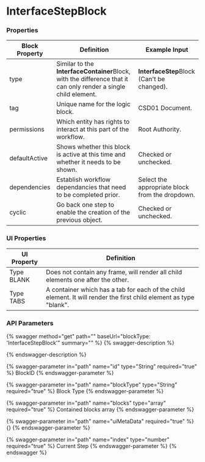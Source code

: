 # InterfaceStepBlock

### Properties

| Block Property | Definition                                                                                                      | Example Input                                   |
| -------------- | --------------------------------------------------------------------------------------------------------------- | ----------------------------------------------- |
| type           | Similar to the **InterfaceContainer**Block, with the difference that it can only render a single child element. | **InterfaceStep**Block (Can't be changed).      |
| tag            | Unique name for the logic block.                                                                                | CSD01 Document.                                 |
| permissions    | Which entity has rights to interact at this part of the workflow.                                               | Root Authority.                                 |
| defaultActive  | Shows whether this block is active at this time and whether it needs to be shown.                               | Checked or unchecked.                           |
| dependencies   | Establish workflow dependancies that need to be completed prior.                                                | Select the appropriate block from the dropdown. |
| cyclic         | Go back one step to enable the creation of the previous object.                                                 | Checked or unchecked.                           |

### UI Properties

| UI Property | Definition                                                                                                         |
| ----------- | ------------------------------------------------------------------------------------------------------------------ |
| Type BLANK  | Does not contain any frame, will render all child elements one after the other.                                    |
| Type TABS   | A container which has a tab for each of the child element. It will render the first child element as type "blank". |

### API Parameters

{% swagger method="get" path="" baseUrl="blockType: 'InterfaceStepBlock'" summary="" %}
{% swagger-description %}

{% endswagger-description %}

{% swagger-parameter in="path" name="id" type="String" required="true" %}
BlockID
{% endswagger-parameter %}

{% swagger-parameter in="path" name="blockType" type="String" required="true" %}
Block Type
{% endswagger-parameter %}

{% swagger-parameter in="path" name="blocks" type="array" required="true" %}
Contained blocks array
{% endswagger-parameter %}

{% swagger-parameter in="path" name="uiMetaData" required="true" %}
{}
{% endswagger-parameter %}

{% swagger-parameter in="path" name="index" type="number" required="true" %}
Current Step
{% endswagger-parameter %}
{% endswagger %}
